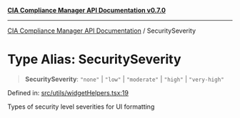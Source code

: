 [**CIA Compliance Manager API Documentation v0.7.0**](../README.md)

***

[CIA Compliance Manager API Documentation](../globals.md) / SecuritySeverity

# Type Alias: SecuritySeverity

> **SecuritySeverity**: `"none"` \| `"low"` \| `"moderate"` \| `"high"` \| `"very-high"`

Defined in: [src/utils/widgetHelpers.tsx:19](https://github.com/Hack23/cia-compliance-manager/blob/main/src/utils/widgetHelpers.tsx#L19)

Types of security level severities for UI formatting

